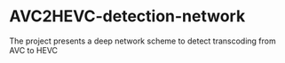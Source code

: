 # AVC2HEVC-detection-network
The project presents a deep network scheme to detect transcoding from AVC to HEVC
